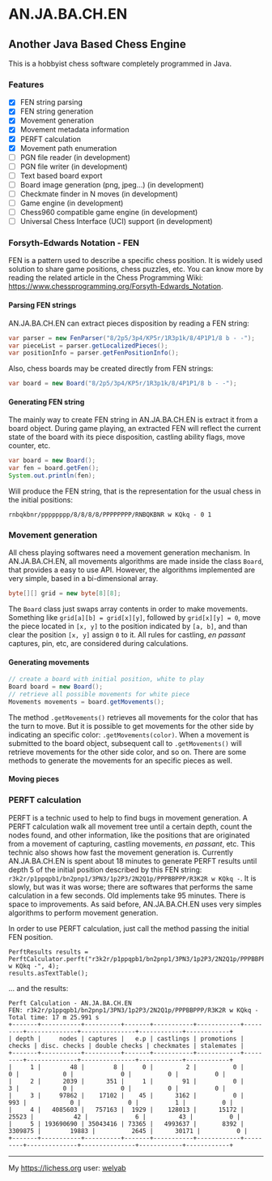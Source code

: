 # AN.JA.BA.CH.EN
## Another Java Based Chess Engine

This is a hobbyist chess software completely programmed in Java.

### Features

- [x] FEN string parsing
- [x] FEN string generation
- [x] Movement generation
- [x] Movement metadata information
- [x] PERFT calculation
- [x] Movement path enumeration
- [ ] PGN file reader (in development)
- [ ] PGN file writer (in development)
- [ ] Text based board export
- [ ] Board image generation (png, jpeg...) (in development)
- [ ] Checkmate finder in N moves (in development)
- [ ] Game engine (in development)
- [ ] Chess960 compatible game engine (in development)
- [ ] Universal Chess Interface (UCI) support (in development)

### Forsyth-Edwards Notation - FEN

FEN is a pattern used to describe a specific chess position.
It is widely used solution to share game positions, chess puzzles, etc.
You can know more by reading the related article in the Chess Programming Wiki: 
https://www.chessprogramming.org/Forsyth-Edwards_Notation.

#### Parsing FEN strings

AN.JA.BA.CH.EN can extract pieces disposition by reading a FEN string:

```java
var parser = new FenParser("8/2p5/3p4/KP5r/1R3p1k/8/4P1P1/8 b - -");
var pieceList = parser.getLocalizedPieces();
var positionInfo = parser.getFenPositionInfo();
```

Also, chess boards may be created directly from FEN strings:

```java
var board = new Board("8/2p5/3p4/KP5r/1R3p1k/8/4P1P1/8 b - -");
```

#### Generating FEN string

The mainly way to create FEN string in AN.JA.BA.CH.EN is extract it from a board object.
During game playing, an extracted FEN will reflect the current state of the board
with its piece disposition, castling ability flags, move counter, etc.

```java
var board = new Board();
var fen = board.getFen();
System.out.println(fen);
```

Will produce the FEN string, that is the representation for the usual chess in the initial positions:

```text
rnbqkbnr/pppppppp/8/8/8/8/PPPPPPPP/RNBQKBNR w KQkq - 0 1
```

### Movement generation

All chess playing softwares need a movement generation mechanism.
In AN.JA.BA.CH.EN, all movements algorithms are made inside the class `Board`, that provides a easy to use API. 
However, the algorithms implemented are very simple, based in a bi-dimensional array.

```java
byte[][] grid = new byte[8][8];
```

The `Board` class just swaps array contents in order to make movements.
Something like `grid[a][b] = grid[x][y]`, followed by `grid[x][y] = 0`, move the piece
located in `[x, y]` to the position indicated by `[a, b]`, and than clear the position `[x, y]`
assign `0` to it. All rules for castling, _en passant_ captures, pin, etc, are considered during calculations.

#### Generating movements

```java
// create a board with initial position, white to play
Board board = new Board();
// retrieve all possible movements for white piece
Movements movements = board.getMovements();
```

The method `.getMovements()` retrieves
all movements for the color that has the turn to move. But it is possible to get movements for the other side 
by indicating an specific color: `.getMovements(color)`. When a movement is submitted to the board object, subsequent
call to `.getMovements()` will retrieve movements for the other side color, and so on.
There are some methods to generate the movements for an specific pieces as well.

#### Moving pieces

### PERFT calculation

PERFT is a technic used to help to find bugs in movement generation. A PERFT calculation walk all movement tree
until a certain depth, count the nodes found, and other information, like the positions that are originated
from a movement of capturing, castling movements, _en passant_, etc. This technic also shows how fast
the movement generation is. Currently AN.JA.BA.CH.EN is spent about 18 minutes to generate PERFT results until
depth 5 of the initial position described by this FEN string: `r3k2r/p1ppqpb1/bn2pnp1/3PN3/1p2P3/2N2Q1p/PPPBBPPP/R3K2R w KQkq -`.
It is slowly, but was it was worse; there are softwares that performs the same calculation in a few seconds. 
Old implements take 95 minutes. There is space to improvements. As said before,
AN.JA.BA.CH.EN uses very simples algorithms to perform movement generation.

In order to use PERFT calculation, just call the method passing the initial FEN position. 

```
PerftResults results = PerftCalculator.perft("r3k2r/p1ppqpb1/bn2pnp1/3PN3/1p2P3/2N2Q1p/PPPBBPPP/R3K2R w KQkq -", 4);
results.asTextTable();
```

... and the results:

```text
Perft Calculation - AN.JA.BA.CH.EN
FEN: r3k2r/p1ppqpb1/bn2pnp1/3PN3/1p2P3/2N2Q1p/PPPBBPPP/R3K2R w KQkq -
Total time: 17 m 25.991 s
+-------+-----------+----------+-------+-----------+------------+---------+--------------+---------------+------------+------------+
| depth |     nodes | captures |   e.p | castlings | promotions |  checks | disc. checks | double checks | checkmates | stalemates |
+-------+-----------+----------+-------+-----------+------------+---------+--------------+---------------+------------+------------+
|     1 |        48 |        8 |     0 |         2 |          0 |       0 |            0 |             0 |          0 |          0 |
|     2 |      2039 |      351 |     1 |        91 |          0 |       3 |            0 |             0 |          0 |          0 |
|     3 |     97862 |    17102 |    45 |      3162 |          0 |     993 |            0 |             0 |          1 |          0 |
|     4 |   4085603 |   757163 |  1929 |    128013 |      15172 |   25523 |           42 |             6 |         43 |          0 |
|     5 | 193690690 | 35043416 | 73365 |   4993637 |       8392 | 3309875 |        19883 |          2645 |      30171 |          0 |
+-------+-----------+----------+-------+-----------+------------+---------+--------------+---------------+------------+------------+
```



---

My https://lichess.org user: [welyab](https://lichess.org/@/welyab)
